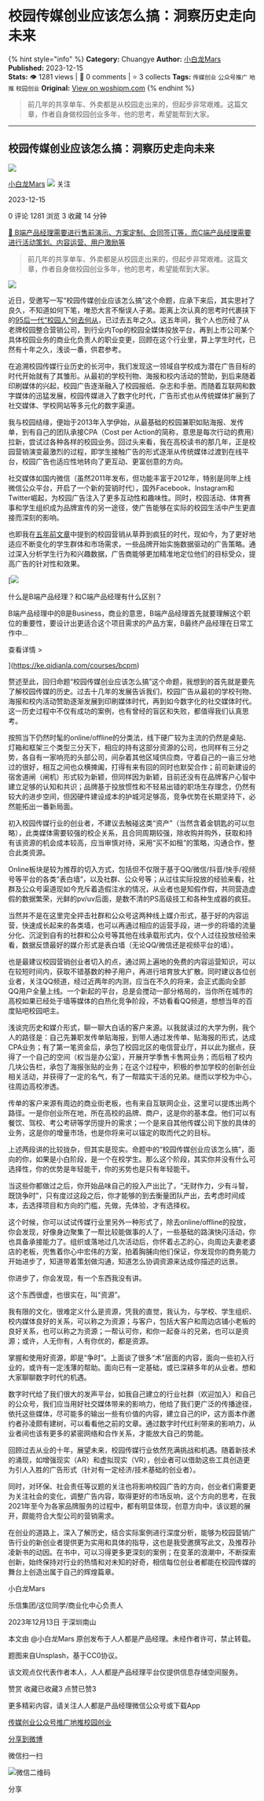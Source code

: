 # 校园传媒创业应该怎么搞：洞察历史走向未来
{% hint style="info" %}
**Category:** Chuangye
**Author:** [小白龙Mars](https://www.woshipm.com/u/45828)
**Published:** 2023-12-15  
**Stats:** 👁️ 1281 views | 💬 0 comments | ⭐ 3 collects
**Tags:** `传媒创业` `公众号推广` `地推` `校园创业`
**Original:** [View on woshipm.com](https://www.woshipm.com/chuangye/5959225.html)
{% endhint %}
> 前几年的共享单车、外卖都是从校园走出来的，但起步非常艰难。这篇文章，作者自身做校园创业多年，他的思考，希望能帮到大家。

---

## 校园传媒创业应该怎么搞：洞察历史走向未来

[![](https://static.woshipm.com/APP_U_201903_20190304170933_2685.jpeg?imageView2/1/w/72/h/72/q/100)](https://www.woshipm.com/u/45828)

[小白龙Mars](https://www.woshipm.com/u/45828) ![](https://static.woshipm.com/tag/1101_1@2x.png) 关注

2023-12-15

0 评论 1281 浏览 3 收藏 14 分钟

[🔗 B端产品经理需要进行售前演示、方案定制、合同签订等，而C端产品经理需要进行活动策划、内容运营、用户激励等](https://ke.qidianla.com/courses/bcpm)

> 前几年的共享单车、外卖都是从校园走出来的，但起步非常艰难。这篇文章，作者自身做校园创业多年，他的思考，希望能帮到大家。

![](https://image.woshipm.com/2023/04/13/a6770d18-d9ee-11ed-a6e8-00163e0b5ff3.jpg)

近日，受邀写一写“校园传媒创业应该怎么搞”这个命题，应承下来后，其实思衬了良久，不知道如何下笔，唯恐大言不惭误人子弟。距离上次认真的思考时代裹挟下的[95后一代“校园人”何去何从](https://www.woshipm.com/zhichang/2821847.html)，已过去五年之久。这五年间，我个人也历经了从老牌校园整合营销公司，到行业内Top的校园全媒体投放平台，再到上市公司某个具体校园业务的商业化负责人的职业变更，回顾在这个行业里，算上学生时代，已然有十年之久，浅谈一番，供君参考。

在追溯校园传媒行业历史的长河中，我们发现这一领域自学校成为潜在广告目标的时代开始就有了其雏形。从最初的学校刊物、海报和校内活动的赞助，到后来随着印刷媒体的兴起，校园广告逐渐融入了校园报纸、杂志和手册。而随着互联网和数字媒体的迅猛发展，校园传媒进入了数字化时代，广告形式也从传统媒体扩展到了社交媒体、学校网站等多元化的数字渠道。

我与校园结缘，便始于2013年入学伊始，从最基础的校园兼职如贴海报、发传单，到有自己的团队承接CPA（Cost per Action的简称，意思是每次行动的费用）拉新，尝试过各种各样的校园业务。回过头来看，我在高校读书的那几年，正是校园营销演变最激烈的过程，即学生接触广告的形式逐渐从传统媒体过渡到在线平台，校园广告也适应性地转向了更互动、更富创意的方向。

社交媒体如国内微信（虽然2011年发布，但功能丰富于2012年，特别是同年上线微信公众平台，开启了一个新的营销时代），国外Facebook、Instagram和Twitter崛起，为校园广告注入了更多互动性和趣味性。同时，校园活动、体育赛事和学生组织成为品牌宣传的另一途径，使广告能够在实际的校园生活中产生更直接而深刻的影响。

也即我在[五年前文章](https://www.woshipm.com/zhichang/2821847.html)中提到的校园营销从草莽到疯狂的时代，现如今，为了更好地适应不断变化的学生群体和市场需求，一些品牌开始实施数据驱动的广告策略。通过深入分析学生行为和兴趣数据，广告商能够更加精准地定位他们的目标受众，提高广告的针对性和效果。

[![](https://image.woshipm.com/2023/07/27/6f50fd24-2c7f-11ee-875d-00163e0b5ff3.png)

什么是B端产品经理？和C端产品经理有什么区别？

B端产品经理中的B是Business，商业的意思，B端产品经理首先就要理解这个职位的重要性，要设计出更适合这个项目需求的产品方案，B最终产品经理在日常工作中...

查看详情 >

](https://ke.qidianla.com/courses/bcpm)

赘述至此，回归命题“校园传媒创业应该怎么搞”这个命题，我想到的首先就是要先了解校园传媒的历史。过去十几年的发展告诉我们，校园广告从最初的学校刊物、海报和校内活动赞助逐渐发展到印刷媒体时代，再到如今数字化的社交媒体时代。这一历史过程中不仅有成功的案例，也有曾经的盲区和失败，都值得我们认真思考。

按照当下仍然时髦的online/offline的分类法，线下硬广较为主流的仍然是桌贴、灯箱和框架三个类型三分天下，相应的持有这部分资源的公司，也同样有三分之势，各自有一家响亮的头部公司，间杂着其他区域供应商，守着自己的一亩三分地过的很好，相互之间也众横捭阖，打得有来有回的同时也默契合作；前司新建设的宿舍道闸（闸机）形式较为新颖，但同样因为新颖，目前还没有在品牌客户心智中建立足够的认知和共识；品牌基于投放惯性和不轻易出错的职场生存理念，仍然有较大的进步空间，但因硬件建设成本的护城河足够高，竞争优势在长期坚持下，必然能拓出一番新局面。

初入校园传媒行业的创业者，不建议去触碰这类“资产”（当然含着金钥匙的可以忽略），此类媒体需要较强的校企关系，且合同周期较强，除收购并购外，获取和持有该资源的机会成本较高，应当审慎对待，采用“买不如租”的策略，沟通合作，整合此类资源。

Online板块是较为推荐的切入方式，包括但不仅限于基于QQ/微信/抖音/快手/视频号等平台的各类“表白墙”，以及社群、公众号等；从过往实际投放的经验来看，社群及公众号渠道现如今充斥着造假注水的情况，从业者也是知假作假，共同营造虚假的数据繁荣，光鲜的pv/uv后面，是数不清的PS高级技工和各种生成器的疯狂。

当然并不是在这里完全抨击社群和公众号这两种线上媒介形式，基于好的内容运营，快速成长起来的各类墙，也可以再通过相应的运营手段，进一步的将墙的流量分化、沉淀到自有的社群和公众号等其他在线承载形式内，仅个人过往投放经验来看，数据反馈最好的媒介形式是表白墙（无论QQ/微信还是视频平台的墙）。

也是最建议校园营销创业者切入的点，通过网上遍地的免费的内容运营知识，可以在较短时间内，获取不错基数的种子用户，再进行培育放大扩散。同时建议各位创业者，关注QQ频道，经过近两年的内测，应当在不久的将来，会正式面向全部QQ用户全量上线。一个新起的平台，总是会搅动一部分格局的，当你所在城市的高校如果已经处于墙等媒体的白热化竞争阶段，不妨看看QQ频道，想想当年的百度贴吧校园吧主。

浅谈完历史和媒介形式，聊一聊大白话的客户来源。以我就读过的大学为例，我个人的路径是：自己先兼职发传单贴海报，到带人通过发传单、贴海报的形式，达成CPA业务；有了第一笔资金后，承包了校园北区的电信营业厅，并以此为据点，获得了一个自己的空间（权当是办公室），开展开学季售卡售网业务；而后租了校内几块公告栏，承包了海报张贴的业务；在这个过程中，积极的参加学校的创新创业相关活动，并获得了一定的名气，有了一帮踏实干活的兄弟。继而以学校为中心，往周边高校渗透。

传单的客户来源有周边的商业街老板，也有来自互联网企业，这里可以提炼出两个路径。一是你创业所在地，所在高校的品牌、商户，这是你的基本盘。他们可以有餐饮、驾校、考公考研等学历提升的需求；一个是来自其他传媒公司下放的具体的业务，这是你的增量市场，也是你将来可以锚定的取而代之的目标。

上述两段讲的比较拢杂，但其实是现实。命题中的“校园传媒创业应该怎么搞”，面向的你，如果是小白阶段，是一个在校学生。那么这个阶段，其实你并没有什么可选择性，你的优势是年轻能干，你的劣势也是只有年轻能干。

当这些你都做过之后，你开始品味自己的投入产出比了，“无财作力，少有斗智，既饶争时”，只有度过这段之后，你才能够的到去衡量团队产出，去考虑时间成本，去选择项目和方向的门槛，先做，先体验，才有选择权。

这个时候，你可以试试传媒行业里另外一种形式了，除去online/offline的投放，你会发现，好像身边聚集了一帮比较能做事的人了，一些基础的路演快闪活动，你也具备承接能力了。组织或落地过几次活动后，你怀着忐忑的心，向周边夫妻老婆店的老板，兜售着你心中宏伟的方案，拍着胸脯向他们保证，你发现你的商务能力开始进步了，知道带着策划做沟通，知道怎么协调资源来达成你描述的远景。

你进步了，你会发现，有一个东西我没有讲。

这个东西很虚，也很实在，叫“资源”。

我有限的文化，很难定义什么是资源，凭我的直觉，我认为，与学校、学生组织、校内媒体良好的关系，可以称之为资源；与客户，包括大客户和周边店铺小老板的良好关系，也可以称之为资源；一帮认可你，和你一起奋斗的兄弟，也可以是资源；或许，人无你有，人有你优的，都是资源。

掌握和使用好资源，即是“争时”。上面谈了很多“术”层面的内容，面向一些初入行业的，或许有一定浅薄的帮助。面向已有一定基础，或已深耕多年的从业者。想和大家聊聊数字时代的机遇。

数字时代给了我们很大的发声平台，如我自己建立的行业社群（欢迎加入）和自己的公众号，我们应当用好社交媒体带来的影响力，他给了我们更广泛的传播途径，依托这些媒体，尽可能多的输出一些有价值的内容，建立自己的IP，这方面本作邀约者孙凌颇有建树，可以看看他之前的文章。通过数字时代红利带来的影响力，从业者间也该有更多的紧密网络和合作关系，才能放大自己的势能。

回顾过去从业的十年，展望未来，校园传媒行业依然充满挑战和机遇。随着新技术的涌现，如增强现实（AR）和虚拟现实（VR），创业者可以借助这些工具创造更为引人入胜的广告形式（针对有一定经济/技术基础的创业者）。

同时，对环保、社会责任等议题的关注也将影响校园广告的方向，创业者们需要更为关注社会的变化，调整广告内容，取得更好的市场反响，这个方向的思考，在我2021年至今为各家品牌服务的过程中，都有明显体现，创意方向中，该议题的展开，颇能符合大型公司的营销需求。

在创业的道路上，深入了解历史，结合实际案例进行深度分析，能够为校园营销广告行业的新创业者提供更为实用和具体的指导，这也是我受邀撰写此文，及推荐孙凌新书的动因。在书中，可以习得更多更深刻的案例；在变革的浪潮中，不断探索创新，始终保持对行业的热情和对未知的好奇，相信每位创业者都能在校园传媒的舞台上创造出属于自己的辉煌篇章。

小白龙Mars

乐信集团/这位同学/商业化中心负责人

2023年12月13日 于深圳南山

本文由 @小白龙Mars 原创发布于人人都是产品经理。未经作者许可，禁止转载。

题图来自Unsplash，基于CC0协议。

该文观点仅代表作者本人，人人都是产品经理平台仅提供信息存储空间服务。

赞赏 收藏已收藏3 点赞已赞3

更多精彩内容，请关注人人都是产品经理微信公众号或下载App

[传媒创业](https://www.woshipm.com/tag/%e4%bc%a0%e5%aa%92%e5%88%9b%e4%b8%9a)[公众号推广](https://www.woshipm.com/tag/%e5%85%ac%e4%bc%97%e5%8f%b7%e6%8e%a8%e5%b9%bf)[地推](https://www.woshipm.com/tag/%e5%9c%b0%e6%8e%a8)[校园创业](https://www.woshipm.com/tag/%e6%a0%a1%e5%9b%ad%e5%88%9b%e4%b8%9a)

[分享到微博](https://service.weibo.com/share/share.php?appkey=2775287854&title=校园传媒创业应该怎么搞：洞察历史走向未来&url=https://www.woshipm.com/chuangye/5959225.html&pic=https://image.woshipm.com/2023/04/13/a6770d18-d9ee-11ed-a6e8-00163e0b5ff3.jpg)

微信扫一扫

![微信二维码](https://api.pwmqr.com/qrcode/create/?url=https://www.woshipm.com/chuangye/5959225.html)

分享